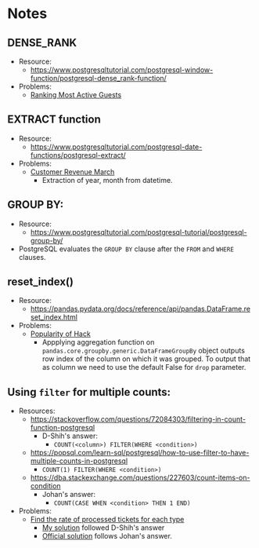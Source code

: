 # Notes

## DENSE_RANK
- Resource: 
    - https://www.postgresqltutorial.com/postgresql-window-function/postgresql-dense_rank-function/
- Problems: 
    - [Ranking Most Active Guests](../problems/README.md#id-10159-ranking-most-active-guests)

## EXTRACT function
- Resource:
    - https://www.postgresqltutorial.com/postgresql-date-functions/postgresql-extract/
- Problems:
    - [Customer Revenue March](../problems/README.md#id-9782-customer-revenue-in-march)
        - Extraction of year, month from datetime.

## GROUP BY:
- Resource:
    - https://www.postgresqltutorial.com/postgresql-tutorial/postgresql-group-by/
- PostgreSQL evaluates the ```GROUP BY``` clause after the ```FROM``` and ```WHERE``` clauses.

## reset_index()
- Resource:
    - https://pandas.pydata.org/docs/reference/api/pandas.DataFrame.reset_index.html
- Problems:
    - [Popularity of Hack](../problems/README.md#id-10061-popularity-of-hack)
        - Appplying aggregation function on ```pandas.core.groupby.generic.DataFrameGroupBy``` object outputs row index of the column on which it was grouped. To output that as column we need to use the default False for ```drop``` parameter.

## Using ```filter``` for multiple counts:
- Resources:
    - https://stackoverflow.com/questions/72084303/filtering-in-count-function-postgresql
        - D-Shih's answer:
            - ```COUNT(<column>) FILTER(WHERE <condition>)```
    - https://popsql.com/learn-sql/postgresql/how-to-use-filter-to-have-multiple-counts-in-postgresql
        - ```COUNT(1) FILTER(WHERE <condition>)```
    - https://dba.stackexchange.com/questions/227603/count-items-on-condition
        - Johan's answer:
            - ```COUNT(CASE WHEN <condition> THEN 1 END) ```
- Problems:
    - [Find the rate of processed tickets for each type](../problems/README.md#id-9781-find-the-rate-of-processed-tickets-for-each-type)
        - [My solution](../src/sql/rate_processed_tickets_each_type.sql) followed D-Shih's answer
        - [Official solution](../src/sql/rate_processed_tickets_each_type_official_solution.sql) follows Johan's answer.
